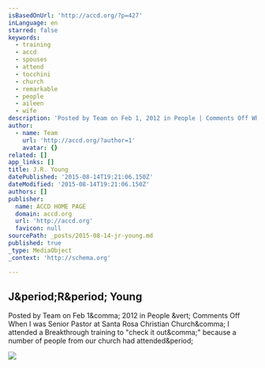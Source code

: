 ```yaml
---
isBasedOnUrl: 'http://accd.org/?p=427'
inLanguage: en
starred: false
keywords:
  - training
  - accd
  - spouses
  - attend
  - tocchini
  - church
  - remarkable
  - people
  - aileen
  - wife
description: 'Posted by Team on Feb 1, 2012 in People | Comments Off When I was Senior Pastor at Santa Rosa Christian Church, I attended a Breakthrough training to "check it out," because a number of people from our church had attended.'
author:
  - name: Team
    url: 'http://accd.org/?author=1'
    avatar: {}
related: []
app_links: []
title: J.R. Young
datePublished: '2015-08-14T19:21:06.150Z'
dateModified: '2015-08-14T19:21:06.150Z'
authors: []
publisher:
  name: ACCD HOME PAGE
  domain: accd.org
  url: 'http://accd.org'
  favicon: null
sourcePath: _posts/2015-08-14-jr-young.md
published: true
_type: MediaObject
_context: 'http://schema.org'

---
```

<article style=""><h1>J&amp;period;R&amp;period; Young</h1><p>Posted by Team on Feb 1&amp;comma; 2012 in People &amp;vert; Comments Off When I was Senior Pastor at Santa Rosa Christian Church&amp;comma; I attended a Breakthrough training to "check it out&amp;comma;" because a number of people from our church had attended&amp;period;</p><img src="http://accd.org/wp-content/uploads/2012/02/Screen-Shot-2012-01-31-at-7.28.53-PM.png" /></article>